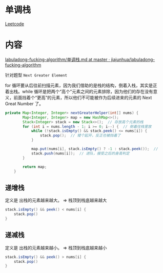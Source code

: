 # 单调栈

[ Leetcode](https://www.notion.so/0690582f85564b828d66d7825b12254e)

# 内容

[labuladong-fucking-algorithm/单调栈.md at master · jiajunhua/labuladong-fucking-algorithm](https://github.com/jiajunhua/labuladong-fucking-algorithm/blob/master/%E6%95%B0%E6%8D%AE%E7%BB%93%E6%9E%84%E7%B3%BB%E5%88%97/%E5%8D%95%E8%B0%83%E6%A0%88.md)

针对题型 `Next Greater Element`

 for 循环要从后往前扫描元素，因为我们借助的是栈的结构，倒着入栈，其实是正着出栈。while 循环是把两个“高个”元素之间的元素排除，因为他们的存在没有意义，前面挡着个“更高”的元素，所以他们不可能被作为后续进来的元素的 Next Great Number 了。

```java
private Map<Integer, Integer> nextGreaterHelper(int[] nums) {
        Map<Integer, Integer> map = new HashMap<>();
        Stack<Integer> stack = new Stack<>();  // 存放高个元素的栈
        for (int i = nums.length - 1; i >= 0; i--) {  // 倒着往栈里放
            while (!stack.isEmpty() && stack.peek() <= nums[i]) {
                stack.pop();  // 矮个起开，反正也被挡着了
            }

            map.put(nums[i], stack.isEmpty() ? -1 : stack.peek());  // 当前元素身后的第一个高个
            stack.push(nums[i]);  // 进队，接受之后的身高判定
        }

        return map;
    }
```

## 递增栈

定义是 出栈的元素越来越大。 ⇒  栈顶到栈底越来越大

```java
stack.isEmpty() && peek() < nums[i] {
	stack.pop()
}
```

## 递减栈

定义是 出栈的元素越来越小。 ⇒  栈顶到栈底越来越小

```java
stack.isEmpty() && peek() > nums[i] {
	stack.pop()
}
```
